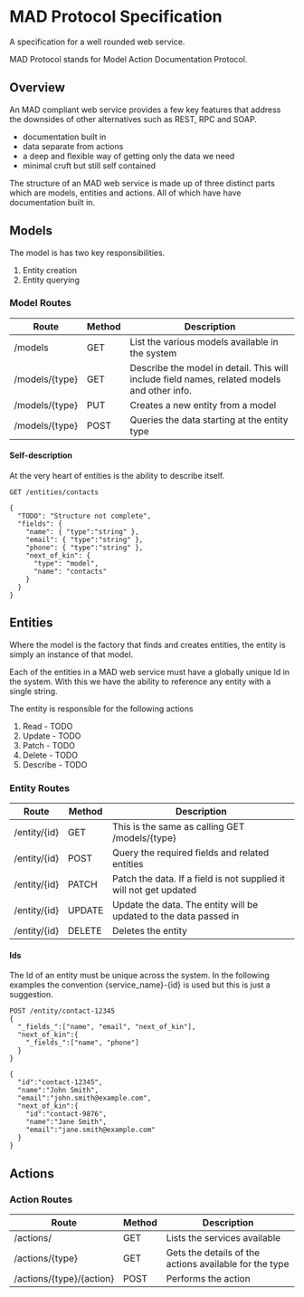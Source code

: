 # MAD Protocol Specification

A specification for a well rounded web service.

MAD Protocol stands for Model Action Documentation Protocol.

## Overview

An MAD compliant web service provides a few key features that address the downsides of other alternatives such as REST, RPC and SOAP.

 * documentation built in
 * data separate from actions
 * a deep and flexible way of getting only the data we need
 * minimal cruft but still self contained

The structure of an MAD web service is made up of three distinct parts which are models, entities and actions. All of which have have documentation built in.

## Models

The model is has two key responsibilities.

1. Entity creation
2. Entity querying

### Model Routes

| Route                   | Method  | Description |
| ------                  | -----   | ----------- |
| /models               | GET     | List the various models available in the system |
| /models/{type}        | GET     | Describe the model in detail. This will include field names, related models and other info. |
| /models/{type}        | PUT     | Creates a new entity from a model |
| /models/{type}        | POST    | Queries the data starting at the entity type |

#### Self-description

At the very heart of entities is the ability to describe itself.
```
GET /entities/contacts
```
```
{
  "TODO": "Structure not complete",
  "fields": {
    "name": { "type":"string" },
    "email": { "type":"string" },
    "phone": { "type":"string" },
    "next_of_kin": {
      "type": "model",
      "name": "contacts"
    }
  }
}
```

## Entities

Where the model is the factory that finds and creates entities, the entity is simply an instance of that model.

Each of the entities in a MAD web service must have a globally unique Id in the system. With this we have the ability to reference any entity with a single string.

The entity is responsible for the following actions

1. Read - TODO
2. Update - TODO
3. Patch - TODO
4. Delete - TODO
5. Describe - TODO

### Entity Routes

| Route                   | Method  | Description |
| ------                  | -----   | ----------- |
| /entity/{id}                | GET     | This is the same as calling GET /models/{type} |
| /entity/{id}                | POST    | Query the required fields and related entities |
| /entity/{id}                | PATCH   | Patch the data. If a field is not supplied it will not get updated |
| /entity/{id}                | UPDATE  | Update the data. The entity will be updated to the data passed in |
| /entity/{id}                | DELETE  | Deletes the entity |

#### Ids
The Id of an entity must be unique across the system. In the following examples the convention {service_name}-{id} is used but this is just a suggestion.


```
POST /entity/contact-12345
{
  "_fields_":["name", "email", "next_of_kin"],
  "next_of_kin":{
    "_fields_":["name", "phone"]
  }
}
```
```
{
  "id":"contact-12345",
  "name":"John Smith",
  "email":"john.smith@example.com",
  "next_of_kin":{
    "id":"contact-9876",
    "name":"Jane Smith",
    "email":"jane.smith@example.com"
  }
}
```

## Actions

### Action Routes

| Route                   | Method  | Description |
| ------                  | -----   | ----------- |
| /actions/               | GET     | Lists the services available |
| /actions/{type}         | GET     | Gets the details of the actions available for the type |
| /actions/{type}/{action}| POST    | Performs the action |
